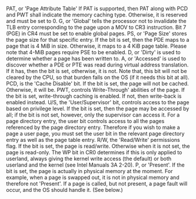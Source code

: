 PAT, or 'Page Attribute Table' 
	If PAT is supported, then PAT along with PCD and PWT shall indicate the memory caching type. Otherwise, it is reserved and must be set to 0.
G, or 'Global' 
	tells the processor not to invalidate the TLB entry corresponding to the page upon a MOV to CR3 instruction. Bit 7 (PGE) in CR4 must be set to enable global pages.
PS, or 'Page Size' 
	stores the page size for that specific entry. If the bit is set, then the PDE maps to a page that is 4 MiB in size. Otherwise, it maps to a 4 KiB page table. Please note that 4-MiB pages require PSE to be enabled.
D, or 'Dirty' 
	is used to determine whether a page has been written to.
A, or 'Accessed' 
	is used to discover whether a PDE or PTE was read during virtual address translation. If it has, then the bit is set, otherwise, it is not. Note that, this bit will not be cleared by the CPU, so that burden falls on the OS (if it needs this bit at all).
PCD, is the 'Cache Disable' 
	bit. If the bit is set, the page will not be cached. Otherwise, it will be.
PWT, controls Write-Through' 
	abilities of the page. If the bit is set, write-through caching is enabled. If not, then write-back is enabled instead.
U/S, the 'User/Supervisor' 
	bit, controls access to the page based on privilege level. If the bit is set, then the page may be accessed by all; if the bit is not set, however, only the supervisor can access it. For a page directory entry, the user bit controls access to all the pages referenced by the page directory entry. Therefore if you wish to make a page a user page, you must set the user bit in the relevant page directory entry as well as the page table entry.
R/W, the 'Read/Write' 
	permissions flag. If the bit is set, the page is read/write. Otherwise when it is not set, the page is read-only. The WP bit in CR0 determines if this is only applied to userland, always giving the kernel write access (the default) or both userland and the kernel (see Intel Manuals 3A 2-20).
P, or 'Present'. 
	If the bit is set, the page is actually in physical memory at the moment. For example, when a page is swapped out, it is not in physical memory and therefore not 'Present'. If a page is called, but not present, a page fault will occur, and the OS should handle it. (See below.)